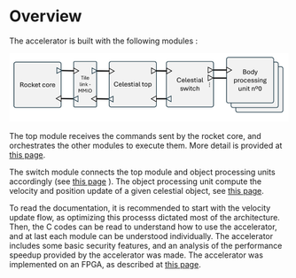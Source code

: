 # Overview

The accelerator is built with the following modules : 

![The celestial accelerator](../assets/image.png)


The top module receives the commands sent by the rocket core, and orchestrates the other modules to execute them. More detail is provided at [this page](celestial-top-module.md).

The switch module connects the top module and object processing units accordingly (see [this page](switch-module.md) ). The object processing unit compute the velocity and position update of a given celestial object, see [this page](object-processing-unit.md).

To read the documentation, it is recommended to start with the velocity update flow, as optimizing this processs dictated most of the architecture. Then, the C codes can be read to understand how to use the accelerator, and at last each module can be understood individually. The accelerator includes some basic security features, and an analysis of the performance speedup provided by the accelerator was made. The accelerator was implemented on an FPGA, as described at [this page](../FPGA.md).